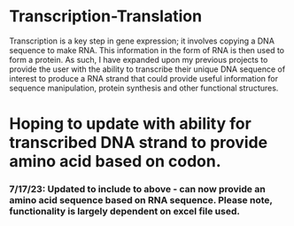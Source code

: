 # Transcription-Translation

Transcription is a key step in gene expression; it involves copying a DNA sequence to make RNA. This information in the form of RNA is then used to form a protein. As such, I have expanded upon my previous projects to provide the user with the ability to transcribe their unique DNA sequence of interest to produce a RNA strand that could provide useful information for sequence manipulation, protein synthesis and other functional structures.

# Hoping to update with ability for transcribed DNA strand to provide amino acid based on codon.

### 7/17/23: Updated to include to above - can now provide an amino acid sequence based on RNA sequence. Please note, functionality is largely dependent on excel file used.
